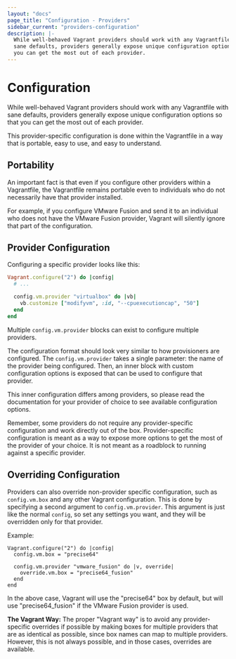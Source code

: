 ```yaml
---
layout: "docs"
page_title: "Configuration - Providers"
sidebar_current: "providers-configuration"
description: |-
  While well-behaved Vagrant providers should work with any Vagrantfile with
  sane defaults, providers generally expose unique configuration options so that
  you can get the most out of each provider.  
---
```


# Configuration

While well-behaved Vagrant providers should work with any Vagrantfile with sane
defaults, providers generally expose unique configuration
options so that you can get the most out of each provider.

This provider-specific configuration is done within the Vagrantfile
in a way that is portable, easy to use, and easy to understand.

## Portability

An important fact is that even if you configure other providers within
a Vagrantfile, the Vagrantfile remains portable even to individuals who
do not necessarily have that provider installed.

For example, if you configure VMware Fusion and send it to an individual
who does not have the VMware Fusion provider, Vagrant will silently ignore
that part of the configuration.

## Provider Configuration

Configuring a specific provider looks like this:

```ruby
Vagrant.configure("2") do |config|
  # ...

  config.vm.provider "virtualbox" do |vb|
    vb.customize ["modifyvm", :id, "--cpuexecutioncap", "50"]
  end
end
```

Multiple `config.vm.provider` blocks can exist to configure multiple
providers.

The configuration format should look very similar to how provisioners
are configured. The `config.vm.provider` takes a single parameter: the
name of the provider being configured. Then, an inner block with custom
configuration options is exposed that can be used to configure that
provider.

This inner configuration differs among providers, so please read the
documentation for your provider of choice to see available configuration
options.

Remember, some providers do not require any provider-specific configuration
and work directly out of the box. Provider-specific configuration is meant
as a way to expose more options to get the most of the provider of your
choice. It is not meant as a roadblock to running against a specific provider.

## Overriding Configuration

Providers can also override non-provider specific configuration, such
as `config.vm.box` and any other Vagrant configuration. This is done by
specifying a second argument to `config.vm.provider`. This argument is
just like the normal `config`, so set any settings you want, and they will
be overridden only for that provider.

Example:

```
Vagrant.configure("2") do |config|
  config.vm.box = "precise64"

  config.vm.provider "vmware_fusion" do |v, override|
    override.vm.box = "precise64_fusion"
  end
end
```

In the above case, Vagrant will use the "precise64" box by default, but
will use "precise64_fusion" if the VMware Fusion provider is used.

<div class="alert alert-info">
  <strong>The Vagrant Way:</strong> The proper "Vagrant way" is to
  avoid any provider-specific overrides if possible by making boxes
  for multiple providers that are as identical as possible, since box
  names can map to multiple providers. However, this is not always possible,
  and in those cases, overrides are available.
</div>
